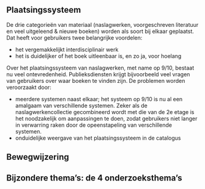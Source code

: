 ## Plaatsingssysteem ##

De drie categorieën van materiaal (naslagwerken, voorgeschreven literatuur en veel uitgeleend & nieuwe boeken) worden als soort bij elkaar geplaatst. Dat heeft voor gebruikers twee belangrijke voordelen:

* het vergemakkelijkt interdisciplinair werk
* het is duidelijker of het boek uitleenbaar is, en zo ja, voor hoelang

Over het plaatsingssysteem van naslagwerken, met name op 9/10, bestaat nu veel ontevredenheid. Publieksdiensten krijgt bijvoorbeeld veel vragen van gebruikers over waar boeken te vinden zijn. De problemen worden veroorzaakt door:

* meerdere systemen naast elkaar; het systeem op 9/10 is nu al een amalgaam van verschillende systemen. Zeker als de naslagwerkencollectie gecombineerd wordt met die van de 2e etage is het noodzakelijk om aanpassingen te doen, zodat gebruikers niet langer in verwarring raken door de opeenstapeling van verschillende systemen. 
* onduidelijke weergave van het plaatsingssysteem in de catalogus



## Bewegwijzering ##

## Bijzondere thema’s: de 4 onderzoeksthema’s ##